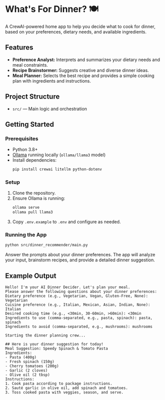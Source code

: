 # What's For Dinner? 🍽️

A CrewAI-powered home app to help you decide what to cook for dinner, based on your preferences, dietary needs, and available ingredients.

## Features

- **Preference Analyst:** Interprets and summarizes your dietary needs and meal constraints.
- **Recipe Brainstormer:** Suggests creative and diverse dinner ideas.
- **Meal Planner:** Selects the best recipe and provides a simple cooking plan with ingredients and instructions.

## Project Structure
- `src/` — Main logic and orchestration 

## Getting Started

### Prerequisites

- Python 3.8+
- [Ollama](https://ollama.com/) running locally (`ollama/llama3` model)
- Install dependencies:
  ```bash
  pip install crewai litellm python-dotenv
  ```

### Setup

1. Clone the repository.
2. Ensure Ollama is running:  
   ```bash
   ollama serve
   ollama pull llama3
   ```
3. Copy `.env.example` to `.env` and configure as needed.

### Running the App

```bash
python src/dinner_recommender/main.py
```

Answer the prompts about your dinner preferences. The app will analyze your input, brainstorm recipes, and provide a detailed dinner suggestion.

## Example Output

```
Hello! I'm your AI Dinner Decider. Let's plan your meal.
Please answer the following questions about your dinner preferences:
Dietary preference (e.g., Vegetarian, Vegan, Gluten-Free, None): Vegetarian
Cuisine preference (e.g., Italian, Mexican, Asian, Indian, None): Italian
Desired cooking time (e.g., <30min, 30-60min, >60min): <30min
Ingredients to use (comma-separated, e.g., pasta, spinach): pasta, spinach
Ingredients to avoid (comma-separated, e.g., mushrooms): mushrooms

Starting the dinner planning crew...

## Here is your dinner suggestion for today!
Meal Suggestion: Speedy Spinach & Tomato Pasta
Ingredients:
- Pasta (400g)
- Fresh spinach (150g)
- Cherry tomatoes (200g)
- Garlic (2 cloves)
- Olive oil (2 tbsp)
Instructions:
1. Cook pasta according to package instructions.
2. Sauté garlic in olive oil, add spinach and tomatoes.
3. Toss cooked pasta with veggies, season, and serve.
```


